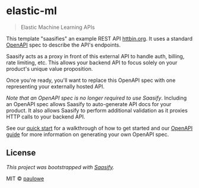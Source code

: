 # elastic-ml

> Elastic Machine Learning APIs

This template "saasifies" an example REST API [httbin.org](https://httpbin.org). It uses a standard [OpenAPI](https://swagger.io/specification/) spec to describe the API's endpoints.

Saasify acts as a proxy in front of this external API to handle auth, billing, rate limiting, etc. This allows your backend API to focus solely on your product's unique value proposition.

Once you're ready, you'll want to replace this OpenAPI spec with one representing your externally hosted API.

_Note that an OpenAPI spec is no longer required to use Saasify_. Including an OpenAPI spec allows Saasify to auto-generate API docs for your product. It also allows Saasify to perform additional validation as it proxies HTTP calls to your backend API.

See our [quick start](https://docs.saasify.sh/#/quick-start) for a walkthrough of how to get started and our [OpenAPI guide](https://docs.saasify.sh/#/openapi) for more information on generating your own OpenAPI spec.

## License

_This project was bootstrapped with [Saasify](https://saasify.sh)._

MIT © [paulowe](https://github.com/paulowe)
